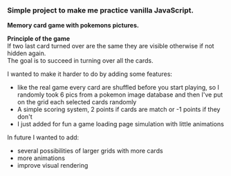 ### Simple project to make me practice vanilla JavaScript.

**Memory card game with pokemons pictures.**  

**Principle of the game**  
If two last card turned over are the same they are visible otherwise if not hidden again.    
The goal is to succeed in turning over all the cards.  

I wanted to make it harder to do by adding some features:  
- like the real game every card are shuffled before you start playing, so I randomly took 6 pics from a pokemon image database and then I've put on the grid each selected cards randomly
- A simple scoring system, 2 points if cards are match or -1 points if they don't
- I just added for fun a game loading page simulation with little animations

In future I wanted to add:
- several possibilities of larger grids with more cards
- more animations
- improve visual rendering    


